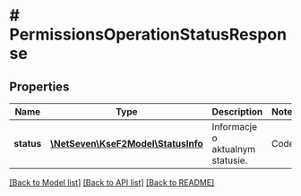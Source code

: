 # # PermissionsOperationStatusResponse

## Properties

Name | Type | Description | Notes
------------ | ------------- | ------------- | -------------
**status** | [**\NetSeven\KseF2Model\StatusInfo**](StatusInfo.md) | Informacje o aktualnym statusie.  | Code | Description | Details |  | --- | --- | --- |  | 100 | Operacja przyjęta do realizacji | - |  | 200 | Operacja zakończona sukcesem | - |  | 400 | Operacja zakończona niepowodzeniem | - |  | 500 | Nieznany błąd | - | |

[[Back to Model list]](../../README.md#models) [[Back to API list]](../../README.md#endpoints) [[Back to README]](../../README.md)
